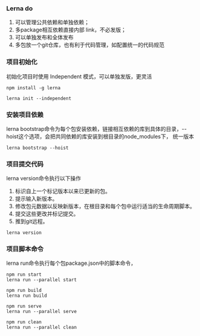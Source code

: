 ### Lerna do
1.  可以管理公共依赖和单独依赖；
2.  多package相互依赖直接内部 link，不必发版；
3.  可以单独发布和全体发布
4.  多包放一个git仓库，也有利于代码管理，如配置统一的代码规范

### 项目初始化
初始化项目时使用 Independent 模式，可以单独发版，更灵活

```
npm install -g lerna

lerna init --independent
```

### 安装项目依赖
lerna bootstrap命令为每个包安装依赖，链接相互依赖的库到具体的目录，--hoist这个选项，会把共同依赖的库安装到根目录的node_modules下， 统一版本

```
lerna bootstrap --hoist
```

### 项目提交代码
lerna version命令执行以下操作

1. 标识自上一个标记版本以来已更新的包。
2. 提示输入新版本。
3. 修改包元数据以反映新版本，在根目录和每个包中运行适当的生命周期脚本。
4. 提交这些更改并标记提交。
5. 推到git远程。

```
lerna version
```

### 项目脚本命令
lerna run命令执行每个包package.json中的脚本命令，
```
npm run start 
lerna run --parallel start

npm run build
lerna run build

npm run serve
lerna run --parallel serve

npm run clean
lerna run --parallel clean
```